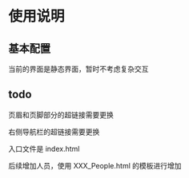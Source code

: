 # 使用说明

## 基本配置

当前的界面是静态界面，暂时不考虑复杂交互


## todo

页眉和页脚部分的超链接需要更换

右侧导航栏的超链接需要更换

入口文件是 index.html

后续增加人员，使用 XXX_People.html 的模板进行增加
